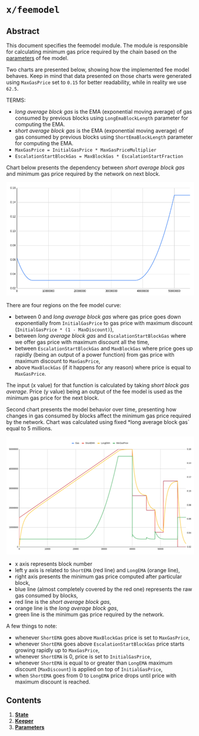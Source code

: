 <!--
order: 0
title: Fee model Overview
parent:
  title: "feemodel"
-->

# `x/feemodel`

## Abstract

This document specifies the feemodel module. The module is responsible for calculating minimum gas price required by the chain based on the [parameters](03_params.md) of fee model.

Two charts are presented below, showing how the implemented fee model behaves. Keep in mind that data presented on those charts were generated using `MaxGasPrice` set to `0.15` for better readability, while in reality we use `62.5`.

TERMS:
- *long average block gas* is the EMA (exponential moving average) of gas consumed by previous blocks using `LongEmaBlockLength` parameter for computing the EMA.
- *short average block gas* is the EMA (exponential moving average) of gas consumed by previous blocks using `ShortEmaBlockLength` parameter for computing the EMA.
- `MaxGasPrice = InitialGasPrice * MaxGasPriceMultiplier`
- `EscalationStartBlockGas = MaxBlockGas * EscalationStartFraction`

Chart below presents the dependency between *short average block gas* and minimum gas price required by the network on next block.

![Fee model curve](assets/curve.png)

There are four regions on the fee model curve:
- between 0 and *long average block gas* where gas price goes down exponentially from `InitialGasPrice` to gas price with maximum discount (`InitialGasPrice * (1 - MaxDiscount)`),
- between *long average block gas* and `EscalationStartBlockGas` where we offer gas price with maximum discount all the time,
- between `EscalationStartBlockGas` and `MaxBlockGas` where price goes up rapidly (being an output of a power function) from gas price with maximum discount to `MaxGasPrice`,
- above `MaxBlockGas` (if it happens for any reason) where price is equal to `MaxGasPrice`.

The input (x value) for that function is calculated by taking *short block gas average*.
Price (y value) being an output of the fee model is used as the minimum gas price for the next block.

Second chart presents the model behavior over time, presenting how changes in gas consumed by blocks affect the minimum gas price required by the network. Chart was calculated using fixed *long average block gas` equal to 5 millions. 

![Fee model time series](assets/time_series.png)

- x axis represents block number
- left y axis is related to `ShortEMA` (red line) and `LongEMA` (orange line),
- right axis presents the minimum gas price computed after particular block,
- blue line (almost completely covered by the red one) represents the raw gas consumed by blocks,
- red line is the *short average block gas*,
- orange line is the *long average block gas*,
- green line is the minimum gas price required by the network.

A few things to note:
- whenever `ShortEMA` goes above `MaxBlockGas` price is set to `MaxGasPrice`,
- whenever `ShortEMA` goes above `EscalationStartBlockGas` price starts growing rapidly up to `MaxGasPrice`,
- whenever `ShortEMA` is 0, price is set to `InitialGasPrice`,
- whenever `ShortEMA` is equal to or greater than `LongEMA` maximum discount (`MaxDiscount`) is applied on top of `InitialGasPrice`,
- when `ShortEMA` goes from 0 to `LongEMA` price drops until price with maximum discount is reached.

## Contents

1. **[State](01_state.md)**
2. **[Keeper](02_keeper.md)**
5. **[Parameters](03_params.md)**
